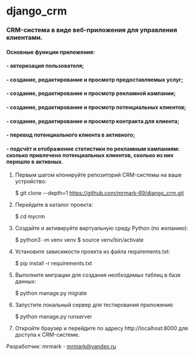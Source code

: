 # django_crm

### CRM-система в виде веб-приложения для управления клиентами. 

#### Основные функции приложения:

#### - авторизация пользователя;
#### - создание, редактирование и просмотр предоставляемых услуг;
#### - создание, редактирование и просмотр рекламной кампании;
#### - создание, редактирование и просмотр потенциальных клиентов;
#### - создание, редактирование и просмотр контракта для клиента;
#### - перевод потенциального клиента в активного;
#### - подсчёт и отображение статистики по рекламным кампаниям: сколько привлечено потенциальных клиентов, сколько из них перешло в активных.

1. Первым шагом клонируйте репозиторий CRM-системы на ваше устройство:

   $ git clone --depth=1 https://github.com/mrmark-69/django_crm.git

2. Перейдите в каталог проекта:

   $ cd mycrm

3. Создайте и активируйте виртуальную среду Python (по желанию):

    $ python3 -m venv venv
    $ source venv/bin/activate

4. Установите зависимости проекта из файла requirements.txt:

    $ pip install -r requirements.txt

5. Выполните миграции для создания необходимых таблиц в базе данных:
    
    $ python manage.py migrate

6. Запустите локальный сервер для тестирования приложения:
    
    $ python manage.py runserver

7. Откройте браузер и перейдите по адресу http://localhost:8000 для доступа к CRM-системе.

Разработчик: mrmark - mrmark@yandex.ru
